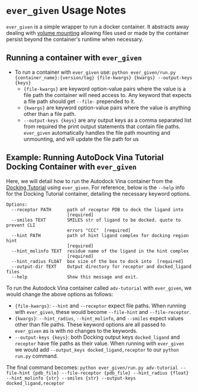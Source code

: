 # `ever_given` Usage Notes

`ever_given` is a simple wrapper to run a docker container. It abstracts away dealing with [volume mounting](https://docs.docker.com/storage/volumes/) allowing files used or made by the container persist beyond the container's runtime when necessary.

## Running a container with `ever_given`
* To run a container with `ever_given` use: `python ever_given/run.py {container_name}:{version/tag} {file-kwargs} {kwargs} --output-keys {keys}`
    * `{file-kwargs}` are keyword option-value pairs where the value is a file path the container will need access to. Any keyword that expects a file path should get `--file-` prepended to it. 
    * `{kwargs}` are keyword option-value pairs where the value is anything other than a file path.
    * `--output-keys {keys}` are any output keys as a comma separated list from required the print output statements that contain file paths. `ever_given` automatically handles the file path mounting and unmounting, and will update the file path for us

## Example: Running AutoDock Vina Tutorial Docking Container with `ever_given`
Here, we will detail how to run the Autodock Vina container from the [Docking Tutorial](https://github.com/samplchallenges/SAMPL-containers/tree/megosato-patch-1-1/tutorials#introduction-to-sampl-containerized-methods) using `ever_given`. For reference, below is the `--help` info for the Docking Tutorial container, detailing the necessary keyword options. 
```
Options:
  --receptor PATH      path of receptor PDB to dock the ligand into
                       [required]
  --smiles TEXT        SMILES str of ligand to be docked. quote to prevent CLI
                       errors "CCC"  [required]
  --hint PATH          path of hint ligand complex for docking region hint
                       [required]
  --hint_molinfo TEXT  residue name of the ligand in the hint complex
                       [required]
  --hint_radius FLOAT  box size of the box to dock into  [required]
  --output-dir TEXT    Output directory for receptor and docked_ligand files
  --help               Show this message and exit.
```
To run the Autodock Vina container called `adv-tutorial` with `ever_given`, we would change the above options as follows:
   * `{file-kwargs}`: `--hint` and `--receptor` expect file paths. When running with `ever_given`, these would become `--file-hint` and `--file-receptor`.
   * `{kwargs}`: `--hint_radius`, `--hint_molinfo`, and `--smiles` expect values other than file paths. These keyword options are all passed to `ever_given` as is with no changes to the keywords.
   * `--output-keys {keys}`: both Docking output keys `docked_ligand` and `receptor` have file paths as their value. When running with `ever_given` we would add `--output_keys docked_ligand,receptor` to our `python run.py` command.

The final command becomes: `python ever_given/run.py adv-tutorial --file-hint {pdb_file} --file-receptor {pdb_file} --hint_radius {float} --hint_molinfo {str} --smiles {str} --output-keys docked_ligand,receptor`
